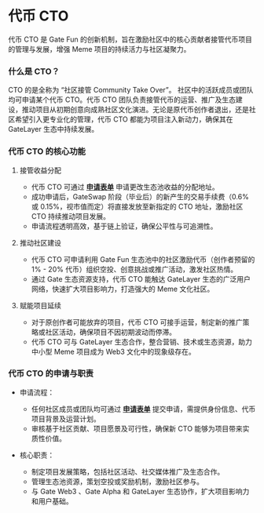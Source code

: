 # 代币 CTO

代币 CTO 是 Gate Fun 的创新机制，旨在激励社区中的核心贡献者接管代币项目的管理与发展，增强 Meme 项目的持续活力与社区凝聚力。



### 什么是 CTO？

CTO 的是全称为  “社区接管 Community Take Over”。 社区中的活跃成员或团队均可申请某个代币 CTO。代币 CTO 团队负责接管代币的运营、推广及生态建设，推动项目从初期创意向成熟社区文化演进。无论是原代币创作者退出，还是社区希望引入更专业化的管理，代币 CTO 都能为项目注入新动力，确保其在 GateLayer 生态中持续发展。



### 代币 **CTO 的核心功能**



1.  接管收益分配

    * 代币 CTO 可通过 [**申请表单**](https://docs.google.com/forms/d/e/1FAIpQLSdeSu8Bo3amonra4QjNRIRBn_7OBsnX3luocqPdQ8kz4GBMow/viewform) 申请更改生态池收益的分配地址。
    * 成功申请后，GateSwap 阶段（毕业后）的新产生的交易手续费（0.6% 或 0.15%，视市值而定）将直接发放至新指定的 CTO 地址，激励社区 CTO 持续推动项目发展。
    * 申请流程透明高效，基于链上验证，确保公平性与可追溯性。


2.  推动社区建设

    * 代币 CTO 可申请利用 Gate Fun 生态池中的社区激励代币（创作者预留的 1% - 20% 代币）组织空投、创意挑战或推广活动，激发社区热情。
    * 通过 Gate 生态资源支持，代币 CTO 能触达 GateLayer 生态的广泛用户网络，快速扩大项目影响力，打造强大的 Meme 文化社区。


3.  赋能项目延续

    * 对于原创作者可能放弃的项目，代币 CTO 可接手运营，制定新的推广策略或社区活动，确保项目不因初期波动而停滞。
    * 代币 CTO 可与 GateLayer 生态合作，整合营销、技术或生态资源，助力中小型 Meme 项目成为 Web3 文化中的现象级存在。



### 代币 CTO 的申请与职责



*   申请流程：

    * 任何社区成员或团队均可通过 [**申请表单**](https://docs.google.com/forms/d/e/1FAIpQLSdeSu8Bo3amonra4QjNRIRBn_7OBsnX3luocqPdQ8kz4GBMow/viewform) 提交申请，需提供身份信息、代币项目背景及运营计划。
    * 审核基于社区贡献、项目愿景及可行性，确保新 CTO 能够为项目带来实质性价值。


* 核心职责：
  * 制定项目发展策略，包括社区活动、社交媒体推广及生态合作。
  * 管理生态池资源，策划空投或奖励机制，激励社区参与。
  * 与 Gate Web3 、Gate Alpha 和 GateLayer 生态协作，扩大项目影响力和用户基础。

